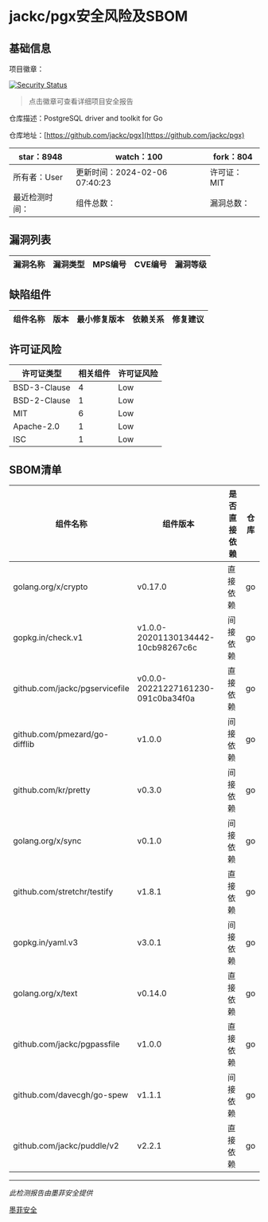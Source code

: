 # jackc/pgx安全风险及SBOM

## 基础信息

项目徽章：

[![Security Status](https://www.murphysec.com/platform3/v31/badge/1754933850584002560.svg)](https://www.murphysec.com/console/report/1701660488165359616/1754933850584002560)

> 点击徽章可查看详细项目安全报告

仓库描述：PostgreSQL driver and toolkit for Go

仓库地址：[https://github.com/jackc/pgx](https://github.com/jackc/pgx)

| star：8948 | watch：100 | fork：804 |
| ----------- | -------------- | ------------ |
| 所有者：User | 更新时间：2024-02-06 07:40:23 | 许可证：MIT |
| 最近检测时间： | 组件总数： | 漏洞总数： |




## 漏洞列表

| 漏洞名称 | 漏洞类型 | MPS编号 | CVE编号 | 漏洞等级 |
| ------- | ------ | ------- | ------ | ----- |





## 缺陷组件

| 组件名称 | 版本 | 最小修复版本 | 依赖关系 | 修复建议 |
| -------- | ---- | ------------ | -------- | -------- |





## 许可证风险

| 许可证类型 | 相关组件 | 许可证风险 |
| ---------- | -------- | ---------- |
|BSD-3-Clause|4|Low|
|BSD-2-Clause|1|Low|
|MIT|6|Low|
|Apache-2.0|1|Low|
|ISC|1|Low|




## SBOM清单

| 组件名称 | 组件版本 | 是否直接依赖 | 仓库 |
| -------- | -------- | ------------ | ---- |
|golang.org/x/crypto|v0.17.0|直接依赖|go|
|gopkg.in/check.v1|v1.0.0-20201130134442-10cb98267c6c|间接依赖|go|
|github.com/jackc/pgservicefile|v0.0.0-20221227161230-091c0ba34f0a|直接依赖|go|
|github.com/pmezard/go-difflib|v1.0.0|间接依赖|go|
|github.com/kr/pretty|v0.3.0|间接依赖|go|
|golang.org/x/sync|v0.1.0|间接依赖|go|
|github.com/stretchr/testify|v1.8.1|直接依赖|go|
|gopkg.in/yaml.v3|v3.0.1|间接依赖|go|
|golang.org/x/text|v0.14.0|直接依赖|go|
|github.com/jackc/pgpassfile|v1.0.0|直接依赖|go|
|github.com/davecgh/go-spew|v1.1.1|间接依赖|go|
|github.com/jackc/puddle/v2|v2.2.1|直接依赖|go|


------

*此检测报告由墨菲安全提供*

[墨菲安全](www.murphysec.com)